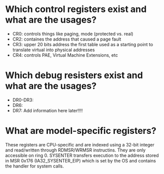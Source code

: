 # Which control registers exist and what are the usages?
- CR0: controls things like paging, mode (protected vs. real)
- CR2: containes the address that caused a page fault
- CR3: upper 20 bits address the first table used as a starting point to translate virtual into physical addresses
- CR4: controls PAE, Virtual Machine Extensions, etc

#  Which debug resisters exist and what are the usages?
- DR0-DR3:
- DR6:
- DR7:
Add information here later!!!!

#  What are model-specific registers?
These registers are CPU-specific and are indexed using a 32-bit integer and read/written through RDMSR/WRMSR instructins. They are only accessible on ring 0. 
SYSENTER transfers execution to the address stored in MSR 0x176 (IA32_SYSENTER_EIP) which is set by the OS and contains the handler for system calls. 
